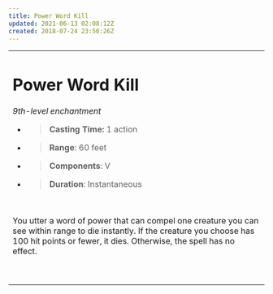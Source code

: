 ```yaml
---
title: Power Word Kill
updated: 2021-06-13 02:08:12Z
created: 2018-07-24 23:50:26Z
---
```


<table><tbody><tr class="odd"><td><h1 id="power-word-kill"><strong>Power Word Kill</strong></h1><p><em>9th-level enchantment</em></p><ul><li><blockquote><p><strong>Casting Time:</strong> 1 action</p></blockquote></li><li><blockquote><p><strong>Range</strong>: 60 feet</p></blockquote></li><li><blockquote><p><strong>Components</strong>: V</p></blockquote></li><li><blockquote><p><strong>Duration</strong>: Instantaneous</p></blockquote></li></ul><p> </p><p>You utter a word of power that can compel one creature you can see within range to die instantly. If the creature you choose has 100 hit points or fewer, it dies. Otherwise, the spell has no effect.</p><p> </p></td></tr></tbody></table>
